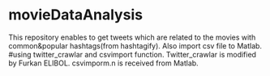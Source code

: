 # movieDataAnalysis
This repository enables to get tweets which are related to the movies with common&popular hashtags(from hashtagify).
Also import csv file to Matlab.
#using twitter_crawlar and csvimport function.
Twitter_crawlar is modified by Furkan ELIBOL.
csvimporm.n is received from Matlab.

